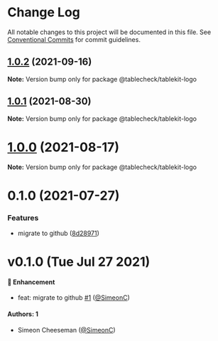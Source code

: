 # Change Log

All notable changes to this project will be documented in this file.
See [Conventional Commits](https://conventionalcommits.org) for commit guidelines.

## [1.0.2](https://github.com/tablecheck/tablekit/compare/@tablecheck/tablekit-logo@1.0.1...@tablecheck/tablekit-logo@1.0.2) (2021-09-16)

**Note:** Version bump only for package @tablecheck/tablekit-logo





## [1.0.1](https://github.com/tablecheck/tablekit/compare/@tablecheck/tablekit-logo@1.0.0...@tablecheck/tablekit-logo@1.0.1) (2021-08-30)

**Note:** Version bump only for package @tablecheck/tablekit-logo





# [1.0.0](https://github.com/tablecheck/tablekit/compare/@tablecheck/tablekit-logo@0.1.0...@tablecheck/tablekit-logo@1.0.0) (2021-08-17)

**Note:** Version bump only for package @tablecheck/tablekit-logo





# 0.1.0 (2021-07-27)


### Features

* migrate to github ([8d28971](https://github.com/tablecheck/tablekit/commit/8d28971175010fcb2a3cd9c48a749e7af1bdc9f9))





# v0.1.0 (Tue Jul 27 2021)

#### 🚀 Enhancement

- feat: migrate to github [#1](https://github.com/tablecheck/tablekit/pull/1) ([@SimeonC](https://github.com/SimeonC))

#### Authors: 1

- Simeon Cheeseman ([@SimeonC](https://github.com/SimeonC))
